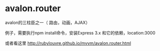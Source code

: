 avalon.router
=============

avalon的三柱臣之一（ 路由，动画，AJAX）


例子，需要执行npm install命令，安装Express 3.x 和它的依赖，location:3000

或者看这里
http://rubylouvre.github.io/mvvm/avalon.router.html